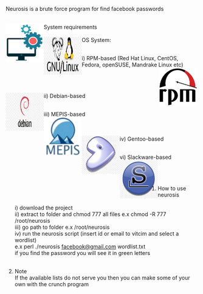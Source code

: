 Neurosis is a brute force program for find facebook passwords  <br><br>

  
  <img align="left" width="100" height="100" src="img/system_requirements.png">   
    System requirements 
   <br><br>
   
  <img align="left" width="100" height="100" src="img/os.jpg"> 
      OS System:  
    <br><br>
 
 i) RPM-based (Red Hat Linux, CentOS, Fedora, openSUSE, Mandrake Linux etc)      
     <img align="right" width="100" height="100" src="img/rpm.png">   
    <br><br>
    
  ii) Debian-based 
      <img align="left" width="100" height="100" src="img/debian.jpg"> 
      <br><br>
      
  iii) MEPIS-based  
       <img align="left" width="100" height="100" src="img/mepis.png"> 
      <br><br>
      
  iv) Gentoo-based 
      <img align="left" width="100" height="100" src="img/gentoo.jpg"> 
     <br><br>
     
  vi) Slackware-based 
       <img align="left" width="100" height="100" src="img/slackware.jpg">       
      <br><br><br>

1) How to use neurosis <br><br>
   i) download the project <br>
   ii) extract to folder and chmod 777 all files e.x chmod -R 777 /root/neurosis <br>
   iii) go path to folder e.x /root/neurosis <br>
   iv) run the neurosis script (insert id or email to vitcim and select a wordlist) <br>
       e.x perl ./neurosis facebook@gmail.com wordlist.txt <br>
       if you find the password you will see it in green letters <br><br>


2) Note <br>
If the available lists do not serve you then you can make some of your own with the crunch program
